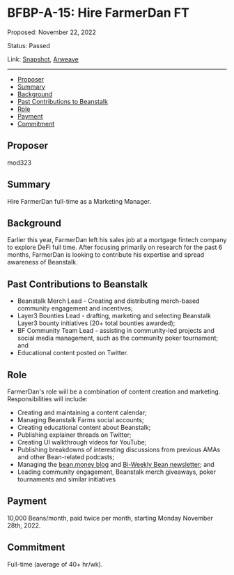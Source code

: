 # BFBP-A-15: Hire FarmerDan FT

Proposed: November 22, 2022

Status: Passed

Link: [Snapshot](https://snapshot.org/#/beanstalkfarmsbudget.eth/proposal/0x7b3a170327f7ccc5434626b0e0fde779fded506c1ed9f4ac2b6a5c0aa9b22af1), [Arweave](https://arweave.net/ZpPMnQiW6QMB3z-DHQrOYQrCLDtwR8UYdtm8GEQsWY4)

---

- [Proposer](#proposer)
- [Summary](#summary)
- [Background](#background)
- [Past Contributions to Beanstalk](#past-contributions-to-beanstalk)
- [Role](#role)
- [Payment](#payment)
- [Commitment](#commitment)

## Proposer

mod323

## Summary

Hire FarmerDan full-time as a Marketing Manager.

## Background

Earlier this year, FarmerDan left his sales job at a mortgage fintech company to explore DeFi full time. After focusing primarily on research for the past 6 months, FarmerDan is looking to contribute his expertise and spread awareness of Beanstalk. 

## Past Contributions to Beanstalk

* Beanstalk Merch Lead - Creating and distributing merch-based community engagement and incentives;
* Layer3 Bounties Lead - drafting, marketing and selecting Beanstalk Layer3 bounty initiatives (20+ total bounties awarded);
* BF Community Team Lead - assisting in community-led projects and social media management, such as the community poker tournament; and
* Educational content posted on Twitter.
 
## Role

FarmerDan's role will be a combination of content creation and marketing. Responsibilities will include:

* Creating and maintaining a content calendar;
* Managing Beanstalk Farms social accounts;
* Creating educational content about Beanstalk; 
* Publishing explainer threads on Twitter;
* Creating UI walkthrough videos for YouTube;
* Publishing breakdowns of interesting discussions from previous AMAs and other Bean-related podcasts; 
* Managing the [bean.money blog](https://bean.money/blog) and [Bi-Weekly Bean newsletter](https://beanstalkfarms.substack.com); and
* Leading community engagement, Beanstalk merch giveaways, poker tournaments and similar initiatives

## Payment

10,000 Beans/month, paid twice per month, starting Monday November 28th, 2022. 
 
## Commitment

Full-time (average of 40+ hr/wk).
